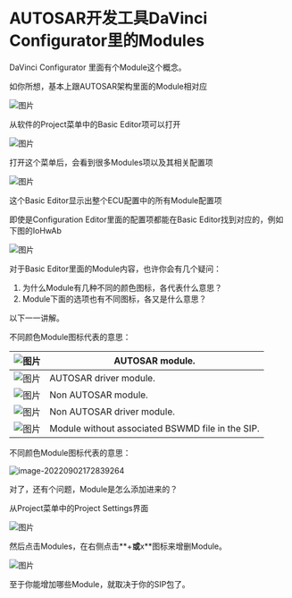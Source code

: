# AUTOSAR开发工具DaVinci Configurator里的Modules

DaVinci Configurator 里面有个Module这个概念。

如你所想，基本上跟AUTOSAR架构里面的Module相对应

 ![图片](https://mmbiz.qpic.cn/sz_mmbiz_png/6AXJMmPWkx9ILot2kT5BiasmlZQ0ASxMyJm3kA2rWm6EBhREqmAh4J5eoCTgXggicLGCGZmlT7PJKGtkWaUFmKWw/640?wx_fmt=png&wxfrom=5&wx_lazy=1&wx_co=1)

从软件的Project菜单中的Basic Editor项可以打开

 ![图片](https://mmbiz.qpic.cn/sz_mmbiz_png/6AXJMmPWkx9ILot2kT5BiasmlZQ0ASxMyNn5e1KtZlBb6LH8ia6u9ftFfpTJcvY3gPYdIdhCkBDhXumMEAe90r0w/640?wx_fmt=png&wxfrom=5&wx_lazy=1&wx_co=1)

打开这个菜单后，会看到很多Modules项以及其相关配置项

 ![图片](https://mmbiz.qpic.cn/sz_mmbiz_png/6AXJMmPWkx9ILot2kT5BiasmlZQ0ASxMy5via5txXgznJUW7UQ33MItDN9QvJPPwojdgXqmhmeicicib2tgHIAFJk6g/640?wx_fmt=png&wxfrom=5&wx_lazy=1&wx_co=1)

这个Basic Editor显示出整个ECU配置中的所有Module配置项

即使是Configuration Editor里面的配置项都能在Basic Editor找到对应的，例如下图的IoHwAb

 ![图片](https://mmbiz.qpic.cn/sz_mmbiz_png/6AXJMmPWkx9ILot2kT5BiasmlZQ0ASxMy2e8zicFQ9ibjQLPtlNJQ6DyxYgfFdwafxXJjnENXfqeXsvZ9Vun7k3zQ/640?wx_fmt=png&wxfrom=5&wx_lazy=1&wx_co=1)

对于Basic Editor里面的Module内容，也许你会有几个疑问：

1. 为什么Module有几种不同的颜色图标，各代表什么意思？
2. Module下面的选项也有不同图标，各又是什么意思？

以下一一讲解。

不同颜色Module图标代表的意思：

| ![图片](https://mmbiz.qpic.cn/sz_mmbiz_png/6AXJMmPWkx9ILot2kT5BiasmlZQ0ASxMy8f1MibkkSGDTBibw7HkkexPxrENpcQUdBmP447EtMSXPRdwDof3pRZPA/640?wx_fmt=png&wxfrom=5&wx_lazy=1&wx_co=1) | AUTOSAR module.                                  |
| ------------------------------------------------------------ | ------------------------------------------------ |
| ![图片](https://mmbiz.qpic.cn/sz_mmbiz_png/6AXJMmPWkx9ILot2kT5BiasmlZQ0ASxMydD5CaVqG5DriazHl2SPx8TPBfLBV0gpFO8h7DOoANrwAWvYmiakdaAbg/640?wx_fmt=png&wxfrom=5&wx_lazy=1&wx_co=1) | AUTOSAR driver module.                           |
| ![图片](https://mmbiz.qpic.cn/sz_mmbiz_png/6AXJMmPWkx9ILot2kT5BiasmlZQ0ASxMySW18wL48rn1wlBch1EKlOYAcXmaD423qFSrIxlgIh1KgGw4zJalBnA/640?wx_fmt=png&wxfrom=5&wx_lazy=1&wx_co=1) | Non AUTOSAR module.                              |
| ![图片](https://mmbiz.qpic.cn/sz_mmbiz_png/6AXJMmPWkx9ILot2kT5BiasmlZQ0ASxMyBYvbiaqSpO0f9lu4ChdrYd1uB53iaCgnsrsqS5GHO4cf9pb6vWljvG8w/640?wx_fmt=png&wxfrom=5&wx_lazy=1&wx_co=1) | Non AUTOSAR driver module.                       |
| ![图片](https://mmbiz.qpic.cn/sz_mmbiz_png/6AXJMmPWkx9ILot2kT5BiasmlZQ0ASxMySK8QmdNP3oqXVwNCmMDyNPD7ktOEonUm4xibaNSLxh6xCj3FKm9PgMg/640?wx_fmt=png&wxfrom=5&wx_lazy=1&wx_co=1) | Module without associated BSWMD file in the SIP. |

不同颜色Module图标代表的意思：

![image-20220902172839264](https://user-images.githubusercontent.com/80186561/188117935-896c305b-9f88-40dc-bebc-0c64fbfb5fc3.png)


对了，还有个问题，Module是怎么添加进来的？

从Project菜单中的Project Settings界面

  ![图片](https://mmbiz.qpic.cn/sz_mmbiz_png/6AXJMmPWkx9ILot2kT5BiasmlZQ0ASxMyaB7OLhvso2hfWppIHljqB16HwoHkJBI5mepfnJoVz8axOfMGv5q63w/640?wx_fmt=png&wxfrom=5&wx_lazy=1&wx_co=1)

然后点击Modules，在右侧点击**+**或**x**图标来增删Module。

 ![图片](https://mmbiz.qpic.cn/sz_mmbiz_png/6AXJMmPWkx9ILot2kT5BiasmlZQ0ASxMy8TIvNjIpr5SDcqS98r4gNrJvCqScdRjG5kgnC0iad6PIsUym4qiaOEQA/640?wx_fmt=png&wxfrom=5&wx_lazy=1&wx_co=1)

至于你能增加哪些Module，就取决于你的SIP包了。

